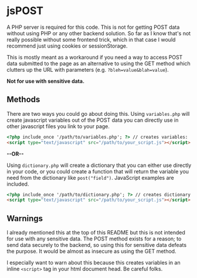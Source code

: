# jsPOST

A PHP server is required for this code. This is not for getting POST data without using PHP or any other backend solution. So far as I know that's not really possible without some frontend trick, which in that case I would recommend just using cookies or sessionStorage.

This is mostly meant as a workaround if you need a way to access POST data submitted to the page as an alternative to using the GET method which clutters up the URL with parameters (e.g. `?bleh=value&blah=value`).

**Not for use with sensitive data.**

## Methods

There are two ways you could go about doing this. Using `variables.php` will create javascript variables out of the POST data you can directly use in other javascript files you link to your page. 

```HTML
<?php include_once '/path/to/variables.php'; ?> // creates variables: 'var field = "value";'
<script type="text/javascript" src="/path/to/your_script.js"></script> // so you can use variables in your JavaScript: 'alert(field);'
```

**--OR--**

Using `dictionary.php` will create a dictionary that you can either use directly in your code, or you could create a function that will return the variable you need from the dictionary like `post("field")`. JavaScript examples are included.

```HTML
<?php include_once '/path/to/dictionary.php'; ?> // creates dictionary: 'var postVars = {field:"Value"};'
<script type="text/javascript" src="/path/to/your_script.js"></script> // access directly postVars["field"] or use a function that returns the value like `post("field");`
```

## Warnings

I already mentioned this at the top of this README but this is not intended for use with any sensitive data. The POST method exists for a reason; to send data securely to the backend, so using this for sensitive data defeats the purpose. It would be almost as insecure as using the GET method.

I especially want to warn about this because this creates variables in an inline `<script>` tag in your html document head. Be careful folks.
